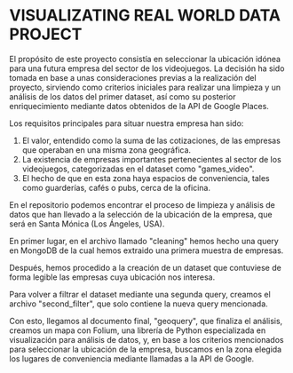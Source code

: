 # VISUALIZATING REAL WORLD DATA PROJECT #

El propósito de este proyecto consistía en seleccionar la ubicación idónea para una futura empresa del sector de los videojuegos. La decisión ha sido tomada en base a unas consideraciones previas a la realización del proyecto, sirviendo como criterios iniciales para realizar una limpieza y un análisis de los datos del primer dataset, así como su posterior enriquecimiento mediante datos obtenidos de la API de Google Places.

Los requisitos principales para situar nuestra empresa han sido: 

1. El valor, entendido como la suma de las cotizaciones, de las empresas que operaban en una misma zona geográfica.
2. La existencia de empresas importantes pertenecientes al sector de los videojuegos, categorizadas en el dataset como "games_video".
3. El hecho de que en esta zona haya espacios de conveniencia, tales como guarderías, cafés o pubs, cerca de la oficina.

En el repositorio podemos encontrar el proceso de limpieza y análisis de datos que han llevado a la selección de la ubicación de la empresa, que será en Santa Mónica (Los Ángeles, USA). 

En primer lugar, en el archivo llamado "cleaning" hemos hecho una query en MongoDB de la cual hemos extraido una primera muestra de empresas.

Después, hemos procedido a la creación de un dataset que contuviese de forma legible las empresas cuya ubicación nos interesa. 

Para volver a filtrar el dataset mediante una segunda query, creamos el archivo "second_filter", que solo contiene la nueva query mencionada. 

Con esto, llegamos al documento final, "geoquery", que finaliza el análisis, creamos un mapa con Folium, una librería de Python especializada en visualización para análisis de datos, y, en base a los criterios mencionados para seleccionar la ubicación de la empresa, buscamos en la zona elegida los lugares de conveniencia mediante llamadas a la API de Google.


